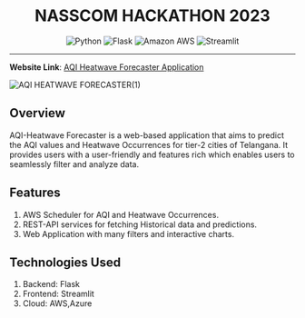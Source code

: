 <div align="center">
<h1> NASSCOM HACKATHON 2023
</h1>

![Python](https://img.shields.io/badge/python-3670A0?style=for-the-badge&logo=python&logoColor=ffdd54) 
![Flask](https://img.shields.io/static/v1?style=for-the-badge&message=Flask&color=000000&logo=Flask&logoColor=FFFFFF&label=)
![Amazon AWS](https://img.shields.io/static/v1?style=for-the-badge&message=Amazon+AWS&color=232F3E&logo=Amazon+AWS&logoColor=FFFFFF&label=)
![Streamlit](https://img.shields.io/static/v1?style=for-the-badge&message=Streamlit&color=FF4B4B&logo=Streamlit&logoColor=FFFFFF&label=)

<hr>
</div>

**Website Link**: [AQI Heatwave Forecaster Application](https://nasscom-capgemini-hackathon-aqi-heatwave-forecaster-home-o0tty0.streamlit.app/)

![AQI   HEATWAVE FORECASTER(1)](https://user-images.githubusercontent.com/62739618/222820402-2e39e2ad-aec8-4741-8f31-293ee22647dd.png)

## Overview

AQI-Heatwave Forecaster is a web-based application that aims to predict the AQI values and Heatwave Occurrences for tier-2 cities of Telangana. It provides users with a user-friendly and features rich which enables users to seamlessly filter and analyze data.

## Features

1. AWS Scheduler for AQI and Heatwave Occurrences.
2. REST-API services for fetching Historical data and predictions.
3. Web Application with many filters and interactive charts.


## Technologies Used

1. Backend: Flask
2. Frontend: Streamlit
3. Cloud: AWS,Azure
